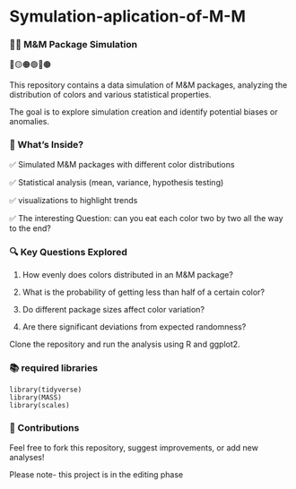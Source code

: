 # Symulation-aplication-of-M-M

### 🍫🍬 M&M Package Simulation

🔴🟡🟠🟢🔵🟤


This repository contains a data simulation of M&M packages, analyzing the distribution of colors and various statistical properties.

The goal is to explore simulation creation and identify potential biases or anomalies.


### 📂 What’s Inside?

✅ Simulated M&M packages with different color distributions

✅ Statistical analysis (mean, variance, hypothesis testing)

✅ visualizations to highlight trends

✅ The interesting Question: can you eat each color two by two all the way to the end?


### 🔍 Key Questions Explored

1. How evenly does colors distributed in an M&M package?

2. What is the probability of getting less than half of a certain color?

3. Do different package sizes affect color variation?

4. Are there significant deviations from expected randomness?

Clone the repository and run the analysis using R and ggplot2.

### 📚 required libraries

```
library(tidyverse)
library(MASS)
library(scales)
```

### 🤝 Contributions

Feel free to fork this repository, suggest improvements, or add new analyses!

Please note- this project is in the editing phase